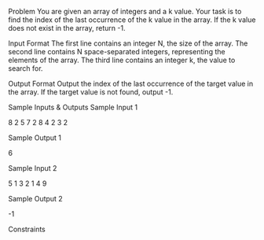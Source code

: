 Problem
You are given an array of integers and a k value. Your task is to find the index of the last occurrence of the k value in the array. If the k value does not exist in the array, return -1.

Input Format
The first line contains an integer N, the size of the array.
The second line contains N space-separated integers, representing the elements of the array.
The third line contains an integer k, the value to search for.

Output Format
Output the index of the last occurrence of the target value in the array. If the target value is not found, output -1.

Sample Inputs & Outputs
Sample Input 1

8
2 5 7 2 8 4 2 3
2

Sample Output 1

6

Sample Input 2

5
1 3 2 1 4
9

Sample Output 2

-1

Constraints